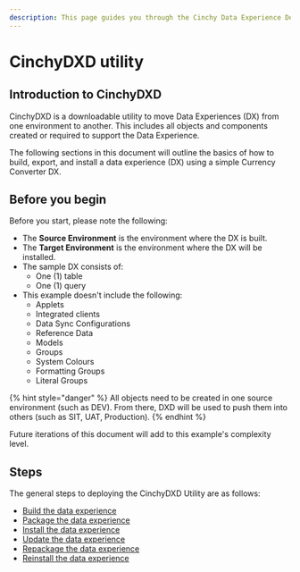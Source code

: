 ```yaml
---
description: This page guides you through the Cinchy Data Experience Deployment Utility.
---
```


# CinchyDXD utility

## Introduction to CinchyDXD

CinchyDXD is a downloadable utility to move Data Experiences (DX) from one environment to another. This includes all objects and components created or required to support the Data Experience.

The following sections in this document will outline the basics of how to build, export, and install a data experience (DX) using a simple Currency Converter DX. 

## Before you begin

Before you start, please note the following:

* The **Source Environment** is the environment where the DX is built.
* The **Target Environment** is the environment where the DX will be installed.
* The sample DX consists of:
  * One (1) table
  * One (1) query
* This example doesn't include the following:
  * Applets
  * Integrated clients
  * Data Sync Configurations
  * Reference Data
  * Models
  * Groups
  * System Colours
  * Formatting Groups
  * Literal Groups

{% hint style="danger" %}
All objects need to be created in one source environment (such as DEV). From there, DXD will be used to push them into others (such as SIT, UAT, Production).
{% endhint %}



Future iterations of this document will add to this example's complexity level.

## Steps

The general steps to deploying the CinchyDXD Utility are as follows:

* [Build the data experience](building-the-data-experience.md)
* [Package the data experience](packaging-the-data-experience.md)
* [Install the data experience](installing-the-data-experience.md)
* [Update the data experience](updating-the-data-experience.md)
* [Repackage the data experience](repackaging-the-data-experience.md)
* [Reinstall the data experience](reinstalling-the-data-experience.md)
